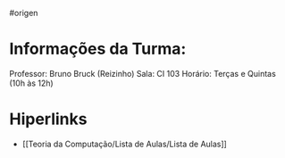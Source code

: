 #origen 
# Informações da Turma:
Professor: Bruno Bruck (Reizinho)
Sala: CI 103
Horário: Terças e Quintas (10h às 12h)

# Hiperlinks 
- [[Teoria da Computação/Lista de Aulas/Lista de Aulas]]